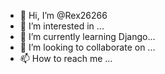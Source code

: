 - 👋 Hi, I’m @Rex26266
- 👀 I’m interested in ...
- 🌱 I’m currently learning Django...
- 💞️ I’m looking to collaborate on ...
- 📫 How to reach me ...

<!---
Rex26266/Rex26266 is a ✨ special ✨ repository because its `README.md` (this file) appears on your GitHub profile.
You can click the Preview link to take a look at your changes.
--->
